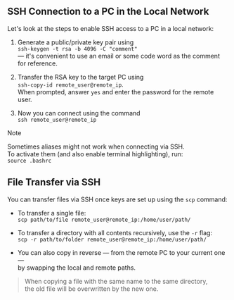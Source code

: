 ## SSH Connection to a PC in the Local Network

Let's look at the steps to enable SSH access to a PC in a local network:

1) Generate a public/private key pair using  
   `ssh-keygen -t rsa -b 4096 -C "comment"`  
   — it's convenient to use an email or some code word as the comment for reference.

2) Transfer the RSA key to the target PC using  
   `ssh-copy-id remote_user@remote_ip`.  
   When prompted, answer `yes` and enter the password for the remote user.

3) Now you can connect using the command  
   `ssh remote_user@remote_ip`

> [!NOTE]  
> Sometimes aliases might not work when connecting via SSH.  
> To activate them (and also enable terminal highlighting), run:  
> `source .bashrc`

## File Transfer via SSH

You can transfer files via SSH once keys are set up using the `scp` command:

- To transfer a single file:  
  `scp path/to/file remote_user@remote_ip:/home/user/path/`

- To transfer a directory with all contents recursively, use the `-r` flag:  
  `scp -r path/to/folder remote_user@remote_ip:/home/user/path/`

- You can also copy in reverse — from the remote PC to your current one —  
  by swapping the local and remote paths.

> When copying a file with the same name to the same directory,  
> the old file will be overwritten by the new one.
